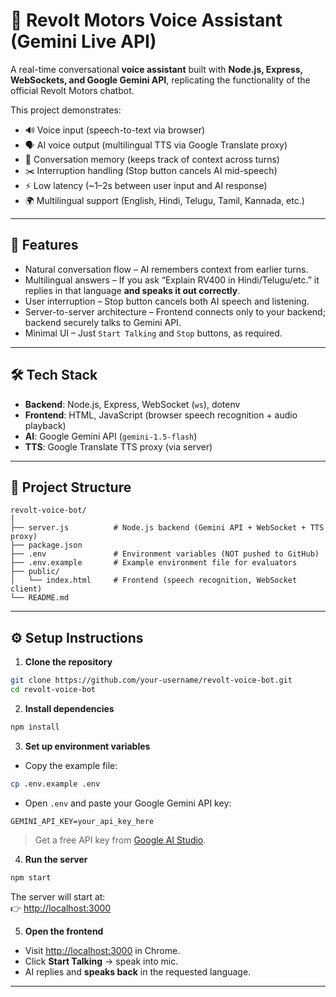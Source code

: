 # 🎤 Revolt Motors Voice Assistant (Gemini Live API)

A real-time conversational **voice assistant** built with **Node.js, Express, WebSockets, and Google Gemini API**, replicating the functionality of the official Revolt Motors chatbot.

This project demonstrates:
- 🔊 Voice input (speech-to-text via browser)  
- 🗣️ AI voice output (multilingual TTS via Google Translate proxy)  
- 🧠 Conversation memory (keeps track of context across turns)  
- ✂️ Interruption handling (Stop button cancels AI mid-speech)  
- ⚡ Low latency (~1–2s between user input and AI response)  
- 🌍 Multilingual support (English, Hindi, Telugu, Tamil, Kannada, etc.)  

---

## 🚀 Features

- Natural conversation flow – AI remembers context from earlier turns.  
- Multilingual answers – If you ask “Explain RV400 in Hindi/Telugu/etc.” it replies in that language **and speaks it out correctly**.  
- User interruption – Stop button cancels both AI speech and listening.  
- Server-to-server architecture – Frontend connects only to your backend; backend securely talks to Gemini API.  
- Minimal UI – Just `Start Talking` and `Stop` buttons, as required.  

---

## 🛠️ Tech Stack

- **Backend**: Node.js, Express, WebSocket (`ws`), dotenv  
- **Frontend**: HTML, JavaScript (browser speech recognition + audio playback)  
- **AI**: Google Gemini API (`gemini-1.5-flash`)  
- **TTS**: Google Translate TTS proxy (via server)  

---

## 📂 Project Structure

```plaintext
revolt-voice-bot/
│
├── server.js          # Node.js backend (Gemini API + WebSocket + TTS proxy)
├── package.json
├── .env               # Environment variables (NOT pushed to GitHub)
├── .env.example       # Example environment file for evaluators
├── public/
│   └── index.html     # Frontend (speech recognition, WebSocket client)
└── README.md
```

---

## ⚙️ Setup Instructions

1. **Clone the repository**

```bash
git clone https://github.com/your-username/revolt-voice-bot.git
cd revolt-voice-bot
```

2. **Install dependencies**

```bash
npm install
```

3. **Set up environment variables**

* Copy the example file:

```bash
cp .env.example .env
```

* Open `.env` and paste your Google Gemini API key:

```
GEMINI_API_KEY=your_api_key_here
```

> Get a free API key from [Google AI Studio](https://aistudio.google.com/).

4. **Run the server**

```bash
npm start
```

The server will start at:  
👉 [http://localhost:3000](http://localhost:3000)

5. **Open the frontend**

* Visit [http://localhost:3000](http://localhost:3000) in Chrome.  
* Click **Start Talking** → speak into mic.  
* AI replies and **speaks back** in the requested language.  

---

